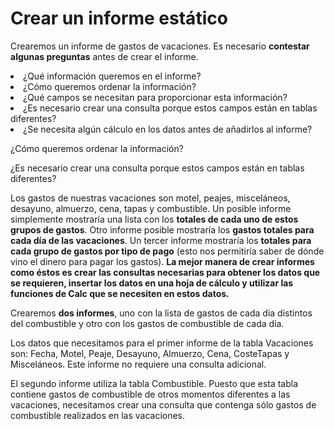 
# Crear un informe estático

Crearemos un informe de gastos de vacaciones. Es necesario **contestar algunas preguntas** antes de crear el informe.

<li>
¿Qué información queremos en el informe?
</li>
<li>
¿Cómo queremos ordenar la información?
</li>
<li>
¿Qué campos se necesitan para proporcionar esta información?
</li>
<li>
¿Es necesario crear una consulta porque estos campos están en tablas diferentes?
</li>
<li>
¿Se necesita algún cálculo en los datos antes de añadirlos al informe?
</li>

¿Cómo queremos ordenar la información?

¿Es necesario crear una consulta porque estos campos están en tablas diferentes?

Los gastos de nuestras vacaciones son motel, peajes, misceláneos, desayuno, almuerzo, cena, tapas y combustible. Un posible informe simplemente mostraría una lista con los **totales de cada uno de estos grupos de gastos**. Otro informe posible mostraría los **gastos totales para cada día de las vacaciones**. Un tercer informe mostraría los **totales para cada grupo de gastos por tipo de pago** (esto nos permitiría saber de dónde vino el dinero para pagar los gastos). **La mejor manera de crear informes como éstos es crear las consultas necesarias para obtener los datos que se requieren, insertar los datos en una hoja de cálculo y utilizar las funciones de Calc que se necesiten en estos datos.**

Crearemos **dos informes**, uno con la lista de gastos de cada día distintos del combustible y otro con los gastos de combustible de cada día.

Los datos que necesitamos para el primer informe de la tabla Vacaciones son: Fecha, Motel, Peaje, Desayuno, Almuerzo, Cena, CosteTapas y Misceláneos. Este informe no requiere una consulta adicional.

El segundo informe utiliza la tabla Combustible. Puesto que esta tabla contiene gastos de combustible de otros momentos diferentes a las vacaciones, necesitamos crear una consulta que contenga sólo gastos de combustible realizados en las vacaciones.

